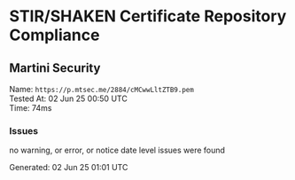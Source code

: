 # STIR/SHAKEN Certificate Repository Compliance

## Martini Security

Name: `https://p.mtsec.me/2884/cMCwwLltZTB9.pem`\
Tested At: 02 Jun 25 00:50 UTC\
Time: 74ms

### Issues

no warning, or error, or notice date level issues were found

Generated: 02 Jun 25 01:01 UTC